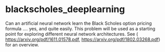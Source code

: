 # blackscholes_deeplearning
Can an artificial neural network learn the Black Scholes option pricing formula .... yes, and quite easily.
This problem will be used as a starting point for exploring different neural network architectures. See ( https://arxiv.org/pdf/1611.01578.pdf, https://arxiv.org/pdf/1802.03268.pdf) for an overview.
